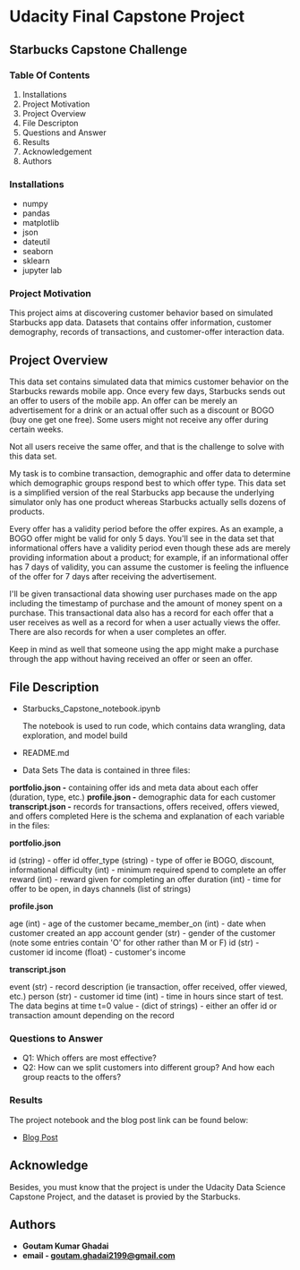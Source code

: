 # Udacity Final Capstone Project 

## Starbucks Capstone Challenge

### Table Of Contents

1. Installations
2. Project Motivation
3. Project Overview
4. File Descripton
5. Questions and Answer
6. Results
7. Acknowledgement
8. Authors


### Installations

* numpy
* pandas
* matplotlib
* json
* dateutil
* seaborn
* sklearn
* jupyter lab


### Project Motivation

This project aims at discovering customer behavior based on simulated Starbucks app data. 
Datasets that contains offer information, customer demography, records of transactions, and customer-offer interaction data.


## Project Overview

This data set contains simulated data that mimics customer behavior on the Starbucks rewards mobile app.
Once every few days, Starbucks sends out an offer to users of the mobile app. An offer can be merely an 
advertisement for a drink or an actual offer such as a discount or BOGO (buy one get one free). 
Some users might not receive any offer during certain weeks.

Not all users receive the same offer, and that is the challenge to solve with this data set.

My task is to combine transaction, demographic and offer data to determine which demographic groups respond 
best to which offer type. This data set is a simplified version of the real Starbucks app because the underlying 
simulator only has one product whereas Starbucks actually sells dozens of products.

Every offer has a validity period before the offer expires. As an example, a BOGO offer might be valid for only 5 days. 
You'll see in the data set that informational offers have a validity period even though these ads are merely providing 
information about a product; for example, if an informational offer has 7 days of validity, you can assume the customer 
is feeling the influence of the offer for 7 days after receiving the advertisement.

I'll be given transactional data showing user purchases made on the app including the timestamp of purchase and the 
amount of money spent on a purchase. This transactional data also has a record for each offer that a user receives as well 
as a record for when a user actually views the offer. There are also records for when a user completes an offer.

Keep in mind as well that someone using the app might make a purchase through the app without having received an 
offer or seen an offer.


## File Description

* Starbucks_Capstone_notebook.ipynb

  The notebook is used to run code, which contains data wrangling, data exploration, and model build

* README.md
   
* Data Sets
The data is contained in three files:

**portfolio.json -** containing offer ids and meta data about each offer (duration, type, etc.)
**profile.json -** demographic data for each customer
**transcript.json -** records for transactions, offers received, offers viewed, and offers completed
Here is the schema and explanation of each variable in the files:

**portfolio.json**

id (string) - offer id
offer_type (string) - type of offer ie BOGO, discount, informational
difficulty (int) - minimum required spend to complete an offer
reward (int) - reward given for completing an offer
duration (int) - time for offer to be open, in days
channels (list of strings)

**profile.json**

age (int) - age of the customer
became_member_on (int) - date when customer created an app account
gender (str) - gender of the customer (note some entries contain 'O' for other rather than M or F)
id (str) - customer id
income (float) - customer's income

**transcript.json**

event (str) - record description (ie transaction, offer received, offer viewed, etc.)
person (str) - customer id
time (int) - time in hours since start of test. The data begins at time t=0
value - (dict of strings) - either an offer id or transaction amount depending on the record


### Questions to Answer
* Q1: Which offers are most effective?
* Q2: How can we split customers into different group? And how each group reacts to the offers?


### Results
The project notebook and the blog post link can be found below:
* [Blog Post](https://medium.com/@goutam.ghadai2199/analyzing-starbucks-rewards-app-data-f31246a4f878)


## Acknowledge

Besides, you must know that the project is under the Udacity Data Science Capstone Project, and the dataset is provied by the Starbucks.


## Authors

* **Goutam Kumar Ghadai**
* **email - goutam.ghadai2199@gmail.com**